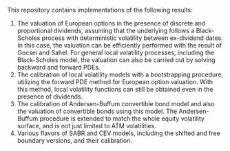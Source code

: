 This repository contains implementations of the following results:
1. The valuation of European options in the presence of discrete and proportional dividends, assuming that the underlying follows a Black-Scholes process with deterministic volatility between ex-dividend dates. In this case, the valuation can be efficiently performed with the result of Gocsei and Sahel. For general local volatility processes, including the Black-Scholes model, the valuation can also be carried out by solving backward and forward PDEs.
2. The calibration of local volatility models with a bootstrapping procedure, utilizing the forward PDE method for European option valuation. With this method, local volatility functions can still be obtained even in the presence of dividends.
3. The calibration of Andersen-Buffum convertible bond model and also the valuation of convertible bonds using this model. The Andersen-Buffum procedure is extended to match the whole equity volatility surface, and is not just limited to ATM volatilities.
4. Various flavors of SABR and CEV models, including the shifted and free boundary versions, and their calibration.
